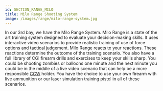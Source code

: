 ```yaml
---
id: SECTION_RANGE_MILO
title: Milo Range Shooting System
image: /images/range/milo-range-system.jpg
---
```

In our 3rd bay, we have the Milo Range System.  Milo Range is a state of the art training system designed to evaluate your decision-making skills.  It uses interactive video scenarios to provide realistic training of use of force options and tactical judgement. Milo Range reacts to your reactions. These reactions determine the outcome of the training scenario. You also have a full library of CGI firearm drills and exercises to keep your skills sharp. You could be shooting zombies or balloons one minute and the next minute you could be in the middle of a live video scenario that can help be a more responsible [CCW](/training/#ccw-e) holder. You have the choice to use your own firearm with live ammunition or our laser simulation training pistol in all of these scenarios.
